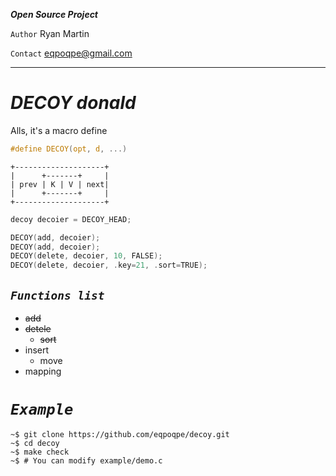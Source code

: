 ***Open Source Project***

[]()

`Author` Ryan Martin

`Contact` <eqpoqpe@gmail.com>
<hr>

# ***DECOY donald***
Alls, it's a macro define

```c
#define DECOY(opt, d, ...)
```
```
+--------------------+
|      +-------+     |
| prev | K | V | next|
|      +-------+     |
+--------------------+
```
```c
decoy decoier = DECOY_HEAD;

DECOY(add, decoier);
DECOY(add, decoier);
DECOY(delete, decoier, 10, FALSE);
DECOY(delete, decoier, .key=21, .sort=TRUE);
```

*`Functions list`*
--------------
 - <s>add</s>
 - <s>detele</s>
   - <s>sort</s>
 - insert
   - move
 - mapping

# *`Example`*
```
~$ git clone https://github.com/eqpoqpe/decoy.git
~$ cd decoy
~$ make check
~$ # You can modify example/demo.c
```
